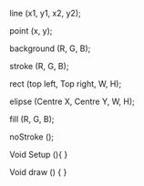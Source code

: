 
line (x1, y1, x2, y2);

point (x, y);

background (R, G, B);

stroke (R, G, B);

rect (top left, Top right, W, H);

elipse (Centre X, Centre Y, W, H);

fill (R, G, B);

noStroke ();


Void Setup (){
}

Void draw () {
}
